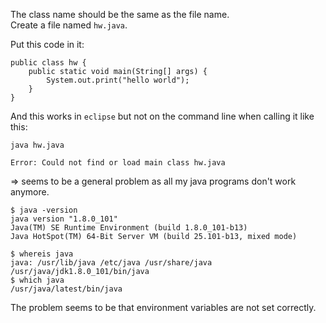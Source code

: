The class name should be the same as the file name.\
Create a file named `hw.java`.

Put this code in it:
```
public class hw {
	public static void main(String[] args) {
		System.out.print("hello world");
	}
}
```

And this works in `eclipse` but not on the command line when calling it like this:
```
java hw.java
```
```
Error: Could not find or load main class hw.java
```
=> seems to be a general problem as all my java programs don't work anymore.
```
$ java -version
java version "1.8.0_101"
Java(TM) SE Runtime Environment (build 1.8.0_101-b13)
Java HotSpot(TM) 64-Bit Server VM (build 25.101-b13, mixed mode)
```

```
$ whereis java
java: /usr/lib/java /etc/java /usr/share/java /usr/java/jdk1.8.0_101/bin/java
$ which java
/usr/java/latest/bin/java
```

The problem seems to be that environment variables are not set correctly.

